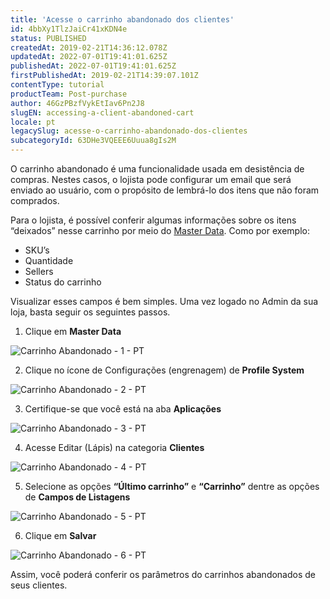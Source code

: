 ```yaml
---
title: 'Acesse o carrinho abandonado dos clientes'
id: 4bbXy1TlzJaiCr41xKDN4e
status: PUBLISHED
createdAt: 2019-02-21T14:36:12.078Z
updatedAt: 2022-07-01T19:41:01.625Z
publishedAt: 2022-07-01T19:41:01.625Z
firstPublishedAt: 2019-02-21T14:39:07.101Z
contentType: tutorial
productTeam: Post-purchase
author: 46GzPBzfVykEtIav6Pn2J8
slugEN: accessing-a-client-abandoned-cart
locale: pt
legacySlug: acesse-o-carrinho-abandonado-dos-clientes
subcategoryId: 63DHe3VQEEE6Uuua8gIs2M
---
```


O carrinho abandonado é uma funcionalidade usada em desistência de compras. Nestes casos, o lojista pode configurar um email que será enviado ao usuário, com o propósito de 
lembrá-lo dos itens que não foram comprados.

Para o lojista, é possível conferir algumas informações sobre os itens “deixados” nesse carrinho por meio do [Master Data](https://help.vtex.com/pt/tutorial/o-que-e-o-master-data "Master Data"). Como por exemplo:

- SKU’s
- Quantidade
- Sellers
- Status do carrinho

Visualizar esses campos é bem simples. Uma vez logado no Admin da sua loja, basta seguir os seguintes passos.

1. Clique em __Master Data__

  ![Carrinho Abandonado - 1 - PT](https://images.ctfassets.net/alneenqid6w5/4GdZSkwtm9f76BIVFnC65D/deed48c41ae2ab64a4aa53c1b53d1962/4GdZSkwtm9f76BIVFnC65D_Masterdata_PT.jpg)

2. Clique no ícone de Configurações (engrenagem) de __Profile System__

  ![Carrinho Abandonado - 2 - PT](//images.ctfassets.net/alneenqid6w5/2lT6TyHXyqprOVrVWKcrXL/e7911e88ba6acba63e50fc8689e25c09/2lT6TyHXyqprOVrVWKcrXL_Masterdata.jpg)

3. Certifique-se que você está na aba __Aplicações__

  ![Carrinho Abandonado - 3 - PT](//images.ctfassets.net/alneenqid6w5/7uNmvjaX9n2fEyS6qrqBs5/48cf309c46a6484afaa40896e519e5ee/7uNmvjaX9n2fEyS6qrqBs5_Masterdata.jpg)

4. Acesse Editar (Lápis) na categoria __Clientes__ 

  ![Carrinho Abandonado - 4 - PT](//images.ctfassets.net/alneenqid6w5/3ea3rmBM3CGMla7fngViDb/20e963f2ee94ba72e2124b063b9a7a02/3ea3rmBM3CGMla7fngViDb_Masterdata.jpg)

5. Selecione as opções __“Último carrinho”__ e __“Carrinho”__ dentre as opções de __Campos de Listagens__

  ![Carrinho Abandonado - 5 - PT](//images.ctfassets.net/alneenqid6w5/1jjfpJH15yyTILbKIJqVaH/fc241bda582d78cd43bda4b7384976ca/1jjfpJH15yyTILbKIJqVaH_Masterdata_PT.jpg)

6. Clique em __Salvar__

  ![Carrinho Abandonado - 6 - PT](//images.ctfassets.net/alneenqid6w5/5NUGVb2W2Jq98vbJgF1UcN/7bc0ae209e1075586c29571998b23e5a/5NUGVb2W2Jq98vbJgF1UcN_Masterdata.jpg)

Assim, você poderá conferir os parâmetros do carrinhos abandonados de seus clientes.
